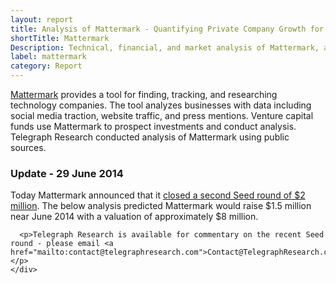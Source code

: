```yaml
---
layout: report
title: Analysis of Mattermark - Quantifying Private Company Growth for Startup Investors
shortTitle: Mattermark
Description: Technical, financial, and market analysis of Mattermark, a data analysis startup focused on quantifying technology company growth. 
label: mattermark
category: Report
---
```


[Mattermark](http://mattermark.com) provides a tool for finding, tracking, and researching technology companies. The tool analyzes businesses with data including social media traction, website traffic, and press mentions. Venture capital funds use Mattermark to prospect investments and conduct analysis. Telegraph Research conducted analysis of Mattermark using public sources.

<div class="panel panel-success">
    <div class="panel-heading"><h3 class="panel-title no-margin">Update - 29 June 2014</h3></div>
    <div class="panel-body">
      <p>Today Mattermark announced that it <a href="https://medium.com/mattermark-daily/mattermark-has-raised-2m-in-our-second-seed-round-e93b20dc59b0">closed a second Seed round of $2 million</a>. The below analysis predicted Mattermark would raise $1.5 million near June 2014 with a valuation of approximately $8 million.</p>

      <p>Telegraph Research is available for commentary on the recent Seed round - please email <a href="mailto:contact@telegraphresearch.com">Contact@TelegraphResearch.com</a>.</p>
    </div>
</div>
